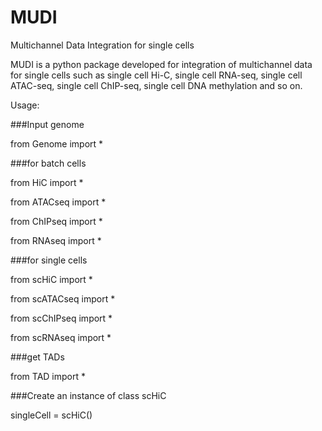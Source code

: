 # MUDI
Multichannel Data Integration for single cells


MUDI is a python package developed for integration of multichannel data for single cells such as single cell Hi-C, single cell RNA-seq, single cell ATAC-seq, single cell ChIP-seq, single cell DNA methylation and so on.

Usage:

###Input genome

from Genome import *

###for batch cells

from HiC import *

from ATACseq import *

from ChIPseq import *

from RNAseq import *

###for single cells

from scHiC import *

from scATACseq import *

from scChIPseq import *

from scRNAseq import *

###get TADs

from TAD import *

###Create an instance of class scHiC

singleCell = scHiC()
